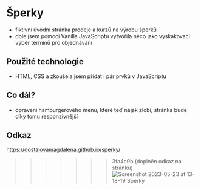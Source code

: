 # Šperky
- fiktivní úvodní stránka prodeje a kurzů na výrobu šperků
- dole jsem pomocí Vanilla JavaScriptu vytvořila něco jako vyskakovací výběr termínů pro objednávání
## Použité technologie
- HTML, CSS a zkoušela jsem přidat i pár prvků v JavaScriptu
## Co dál?
- opravení hamburgerového menu, které teď nějak zlobí, stránka bude díky tomu responzivnější
## Odkaz
https://dostalovamagdalena.github.io/sperky/
>>>>>>> 3fa4c9b (doplněn odkaz na stránku)
![Screenshot 2023-05-23 at 13-18-19 Sperky](https://github.com/dostalovamagdalena/Sperky/assets/126899248/f09385ff-a584-46ad-83ce-13f61d04d73c)

